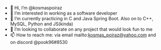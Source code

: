 - 👋 Hi, I’m @kosmaspoiraz
- 👀 I’m interested in working as a software developer
- 🌱 I’m currently practicing in C and Java Spring Boot. Also on to C++, MySQL, Python and JS(kinda)
- 💞️ I’m looking to collaborate on any project that would look fun to me
- 📫 How to reach me: via email mailto:kosmas_poiraz@yahoo.com and on discord @pook96#8530

<!---
kosmaspoiraz/kosmaspoiraz is a ✨ special ✨ repository because its `README.md` (this file) appears on your GitHub profile.
You can click the Preview link to take a look at your changes.
--->
